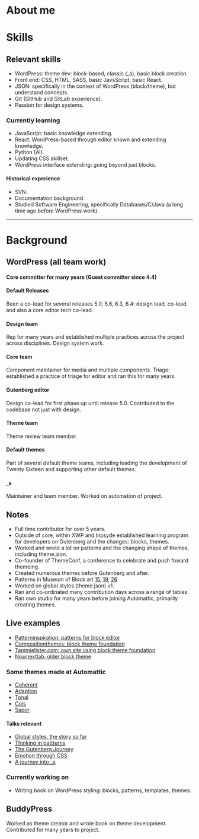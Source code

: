 # About me

# Skills

## Relevant skills
* WordPress: theme dev: block-based, classic (_s), basic block creation.
* Front end: CSS, HTML, SASS, basic JavsScript, basic React.
* JSON: specifically in the context of WordPress (block/theme), but understand concepts.
* Git (GitHub and GitLab experience).
* Passion for design systems.

### Currently learning
* JavaScript: basic knowledge extending.
* React: WordPress-based through editor known and extending knowledge.
* Python (AI).
* Updating CSS skillset.
* WordPress interface extending: going beyond just blocks.

#### Historical experience
* SVN.
* Documentation background.
* Studied Software Engineering, specifically Databases/C/Java (a long time ago before WordPress work).

---------

# Background

## WordPress (all team work)

#### Core committer for many years (Guest committer since 4.4)

#### Default Releases
Been a co-lead for several releases 5.0, 5.6, 6.3, 6.4: design lead, co-lead and also a core editor tech co-lead.

#### Design team
Rep for many years and established multiple practices across the project across disciplines.
Design system work.

#### Core team
Component maintainer for media and multiple components.
Triage: established a practice of triage for editor and ran this for many years.

#### Gutenberg editor
Design co-lead for first phase up until release 5.0.
Contributed to the codebase not just with design.

#### Theme team
Theme review team member.

#### Default themes
Part of several default theme teams, including leading the development of Twenty Sixteen and supporting other default themes.

#### _s
Maintainer and team member.
Worked on automation of project.

## Notes
* Full time contributor for over 5 years.
* Outside of core, within XWP and Inpsyde established learning program for developers on Gutenberg and the changes: blocks, themes.
* Worked and wrote a lot on patterns and the changing shape of themes, including theme.json.
* Co-founder of ThemeConf, a conference to celebrate and push foward themeing.
* Created numerous themes before Gutenberg and after.
* Patterns in Museum of Block art [15](https://block-museum.com/2022/01/11/015/), [19](https://block-museum.com/2022/01/11/019/), [26](https://block-museum.com/2022/01/26/026/)
* Worked on global styles (theme.json) v1.
* Ran and co-ordinated many contribution days across a range of tables.
* Ran own studio for many years before joining Automattic, primarily creating themes.

## Live examples
* [Patterninspiration: patterns for block editor](https://speakerdeck.com/tammielis/global-styles-the-story-so-far)
* [Compositionthemes: block theme foundation](https://compositionthemes.com/)
* [Tammielister.com: own site using block theme foundation](https://tammielister.com/)
* [Nownextlab: older block theme](https://nownextlab.com/)

### Some themes made at Automattic
* [Coherent](https://en-gb.wordpress.org/themes/coherent/)
* [Adaption](https://en-gb.wordpress.org/themes/adaption/)
* [Tonal](https://en-gb.wordpress.org/themes/tonal/)
* [Cols](https://en-gb.wordpress.org/themes/cols/)
* [Sapor](https://en-gb.wordpress.org/themes/sapor/)

#### Talks relevant
* [Global styles, the story so far](https://speakerdeck.com/tammielis/global-styles-the-story-so-far)
* [Thinking in pattterns](https://speakerdeck.com/tammielis/thinking-in-patterns)
* [The Gutenberg Journey](https://speakerdeck.com/tammielis/the-gutenberg-journey)
* [Emotion through CSS](https://speakerdeck.com/tammielis/emotion-through-css)
* [A journey into _s](https://speakerdeck.com/tammielis/journey-into-underscores)

### Currently working on
* Writing book on WordPress styling: blocks, patterns, templates, themes.

## BuddyPress
Worked as theme creator and wrote book on theme development.
Contributed for many years to project.
